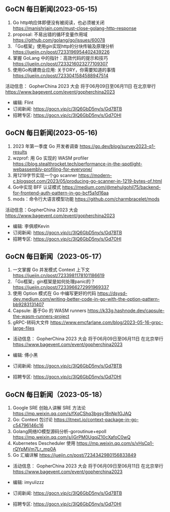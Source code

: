 ## GoCN 每日新闻(2023-05-15)

1. Go http响应体即便没有被阅读，也必须被关闭 https://manishrjain.com/must-close-golang-http-response
2. proposal: 不易出错的循环变量作用域 https://github.com/golang/go/issues/60078
3. 「Go框架」使用gin实现http的分块传输及原理分析 https://juejin.cn/post/7233196954402439226
4. 掌握 GoLang 中的指针：高效代码的提示和技巧 https://juejin.cn/post/7233216023277109307
5. 使用Go构建商业应用: 关于DRY，你需要知道的事情 https://juejin.cn/post/7233041584588947514

活动信息：
GopherChina 2023 大会 将于06月09日至06月11日 在北京举行 https://www.bagevent.com/event/gopherchina2023

* 编辑: Flint
* 订阅新闻: https://gocn.vip/c/3lQ6GbD5ny/s/Gd7BTB
* 招聘专区: https://gocn.vip/c/3lQ6GbD5ny/s/Gd7OHl

## GoCN 每日新闻(2023-05-16)

1. 2023 年第一季度 Go 开发者调查 https://go.dev/blog/survey2023-q1-results
3. wzprof: 用 Go 实现的 WASM profiler https://blog.stealthrocket.tech/performance-in-the-spotlight-webassembly-profiling-for-everyone/
3. 用1219字节实现一个go scanner https://modern-c.blogspot.com/2023/05/producing-go-scanner-in-1219-bytes-of.html
4. Go中实现 BFF 认证模式 https://medium.com/@mehulgohil75/backend-for-frontend-auth-pattern-in-go-bcf5a1d16aa
5. mods：命令行大语言模型功能 https://github.com/charmbracelet/mods

活动信息：GopherChina 2023 大会 https://www.bagevent.com/event/gopherchina2023

* 编辑: 李俱顺Kevin
* 订阅新闻: https://gocn.vip/c/3lQ6GbD5ny/s/Gd7BTB
* 招聘专区: https://gocn.vip/c/3lQ6GbD5ny/s/Gd7OHl

## GoCN 每日新闻（2023-05-17）

1. 一文掌握 Go 并发模式 Context 上下文 https://juejin.cn/post/7233981178101186619
2. 「Go框架」gin框架是如何处理panic的？ https://juejin.cn/post/7233966272991969337
3. 使用 Option 模式在 Go 中编写更好的代码 https://dsysd-dev.medium.com/writing-better-code-in-go-with-the-option-pattern-bb9283131407
4. Capsule: 基于Go 的 WASM runners https://k33g.hashnode.dev/capsule-the-wasm-runners-project
5. gRPC-转码大文件 https://www.emcfarlane.com/blog/2023-05-16-grpc-large-files

* 活动信息： GopherChina 2023 大会 将于06月09日至06月11日 在北京举行 https://www.bagevent.com/event/gopherchina2023

* 编辑: 傅小黑
* 订阅新闻: https://gocn.vip/c/3lQ6GbD5ny/s/Gd7BTB
* 招聘专区: https://gocn.vip/c/3lQ6GbD5ny/s/Gd7OHl

## GoCN 每日新闻（2023-05-18）

1. Google SRE 创始人讲解 SRE 方法论 https://mp.weixin.qq.com/s/fXqCShq3bgsy18nNp1GJAQ
2. Go: Context 包讨论 https://itnext.io/context-package-in-go-c54796146c16
3. Golang网络IO模型源码分析-goroutinue+epoll https://mp.weixin.qq.com/s/jGrPM0UgqjZ10cXafoC0wQ
4. Kubernetes Descheduler 使用 https://mp.weixin.qq.com/s/vHsCp1-rQYpMVm7Lr_mp0A
5. Go 汇编详解 https://juejin.cn/post/7234342980156833849

- 活动信息： GopherChina 2023 大会 将于06月09日至06月11日 在北京举行 https://www.bagevent.com/event/gopherchina2023

- 编辑: imyulizzz
- 订阅新闻: https://gocn.vip/c/3lQ6GbD5ny/s/Gd7BTB
- 招聘专区: https://gocn.vip/c/3lQ6GbD5ny/s/Gd7OHl
